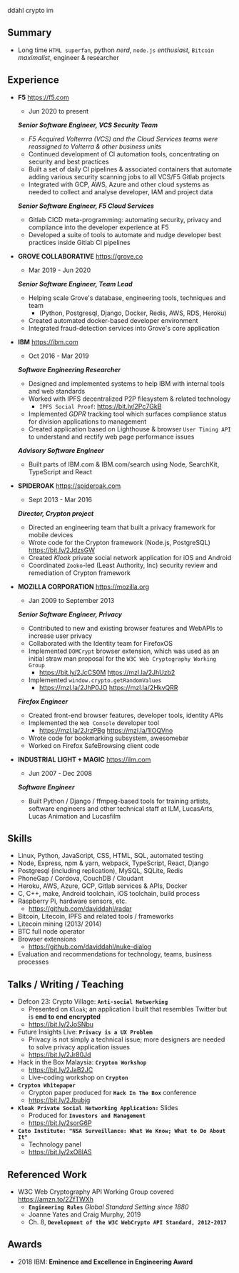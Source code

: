 ddahl <at> crypto <dot> im

Summary
-------

*   Long time `HTML superfan`, python *nerd*, `node.js` *enthusiast*, `Bitcoin` *maximalist*, engineer & researcher

Experience
----------

*   **F5** <https://f5.com> 

    - Jun 2020 to present
   
    **_Senior Software Engineer, VCS Security Team_**
    
    * _F5 Acquired Volterrra (VCS) and the Cloud Services teams were reassigned to Volterra & other business units_
    
    - Continued development of CI automation tools, concentrating on security and best practices
    - Built a set of daily CI pipelines & associated containers that automate adding various security scanning jobs to all VCS/F5 Gitlab projects
    - Integrated with GCP, AWS, Azure and other cloud systems as needed to collect and analyse developer, IAM and project data
    
    **_Senior Software Engineer, F5 Cloud Services_**
    
    - Gitlab CICD meta-programming: automating security, privacy and compliance into the developer experience at F5
    - Developed a suite of tools to automate and nudge developer best practices inside Gitlab CI pipelines

*   **GROVE COLLABORATIVE** <https://grove.co> 
    
    - Mar 2019 - Jun 2020

    **_Senior Software Engineer, Team Lead_**

    - Helping scale Grove's database, engineering tools, techniques and team
      - (Python, Postgresql, Django, Docker, Redis, AWS, RDS, Heroku)
    - Created automated docker-based developer environment
    - Integrated fraud-detection services into Grove's core application

*   **IBM** <https://ibm.com> 

    - Oct 2016 - Mar 2019

    **_Software Engineering Researcher_**

    - Designed and implemented systems to help IBM with internal tools and web standards
    - Worked with IPFS decentralized P2P filesystem & related technology
      - `IPFS Social Proof`: <https://bit.ly/2Pc7GkB>
    - Implemented *GDPR* tracking tool which surfaces compliance status for division applications to management
    - Created application based on Lighthouse & browser `User Timing API` to understand and rectify web page performance issues

    **_Advisory Software Engineer_**

    - Built parts of IBM.com & IBM.com/search using Node, SearchKit, TypeScript and React

*   **SPIDEROAK** <https://spideroak.com>
    
    - Sept 2013 - Mar 2016

    **_Director, Crypton project_**

    - Directed an engineering team that built a privacy framework for mobile devices
    - Wrote code for the Crypton framework (Node.js, PostgreSQL) <https://bit.ly/2JdzsGW>
    - Created *Kloak* private social network application for iOS and Android
    - Coordinated `Zooko`-led (Least Authority, Inc) security review and remediation of Crypton framework

*   **MOZILLA CORPORATION** <https://mozilla.org>
    
    - Jan 2009 to September 2013

    **_Senior Software Engineer, Privacy_**

    - Contributed to new and existing browser features and WebAPIs to increase user privacy
    - Collaborated with the Identity team for FirefoxOS
    - Implemented `DOMCrypt` browser extension, which was used as an initial straw man proposal for the `W3C Web Cryptography Working Group`
      - <https://bit.ly/2JcCS0M> <https://mzl.la/2JhUzb2>
    - Implemented `window.crypto.getRandomValues`
      - <https://mzl.la/2JhP0JO> <https://mzl.la/2HkvQRR>

    **_Firefox Engineer_**

    - Created front-end browser features, developer tools, identity APIs
    - Implemented the `Web Console` developer tool
      - <https://mzl.la/2JrzPBg>  <https://mzl.la/1IOQVno>
    - Wrote code for bookmarking subsystem, awesomebar
    - Worked on Firefox SafeBrowsing client code

*   **INDUSTRIAL LIGHT + MAGIC** <https://ilm.com>

    - Jun 2007 - Dec 2008

    **_Software Engineer_**

    - Built Python / Django / ffmpeg-based tools for training artists, software engineers and other technical staff at ILM, LucasArts, Lucas Animation and Lucasfilm

Skills
------

*   Linux, Python, JavaScript, CSS, HTML, SQL, automated testing
*   Node, Express, npm & yarn, webpack, TypeScript, React, Django
*   Postgresql (including replication), MySQL, SQLite, Redis
*   PhoneGap / Cordova, CouchDB / Cloudant
*   Heroku, AWS, Azure, GCP, Gitlab services & APIs, Docker
*   C, C++, make, Android toolchain, iOS toolchain, build process
*   Raspberry Pi, hardware sensors, etc.
    - <https://github.com/daviddahl/radar>
*   Bitcoin, Litecoin, IPFS and related tools / frameworks
*   Litecoin mining (2013/ 2014)
*   BTC full node operator
*   Browser extensions
    - <https://github.com/daviddahl/nuke-dialog>
*   Evaluation and recommendations for technology, teams, business processes

Talks / Writing / Teaching
--------------------------

*   Defcon 23: Crypto Village: **`Anti-social Networking`**
    - Presented on `Kloak`; an application I built that resembles Twitter but is **end to end encrypted**
    - <https://bit.ly/2JoSNbu>
*   Future Insights Live: **`Privacy is a UX Problem`**
    - Privacy is not simply a technical issue; more designers are needed to solve privacy application issues
    - <https://bit.ly/2Jr80Jd>
*   Hack in the Box Malaysia: **`Crypton Workshop`**
    - <https://bit.ly/2JaB2JC>
    - Live-coding workshop on **`Crypton`**
*   **`Crypton Whitepaper`**
    - Crypton paper produced for **`Hack In The Box`** conference
    - <https://bit.ly/2Jbubjg>
*   **`Kloak Private Social Networking Application:`** Slides
    - Produced for **`Investors and Management`**
    - <https://bit.ly/2sorG6P>
*   **`Cato Institute: "NSA Surveillance: What We Know; What to Do About It"`**
    - Technology panel
    - <https://bit.ly/2xO8lAS>

Referenced Work
---------------

*   W3C Web Cryptography API Working Group covered <https://amzn.to/2ZfTWXh>
    - **`Engineering Rules`** _Global Standard Setting since 1880_
    - Joanne Yates and Craig Murphy, 2019
    - Ch. 8, **`Development of the W3C WebCrypto API Standard, 2012-2017`**

Awards
------

*   2018 IBM: **Eminence and Excellence in Engineering Award**

